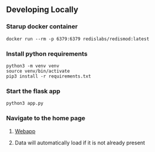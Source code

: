 ## Developing Locally

### Starup docker container

```
docker run --rm -p 6379:6379 redislabs/redismod:latest
```


### Install python requirements

```
python3 -m venv venv
source venv/bin/activate
pip3 install -r requirements.txt
```

### Start the flask app

```
python3 app.py 
```

### Navigate to the home page

1) [Webapp](http://localhost:5000)

2) Data will automatically load  if it is not already present

